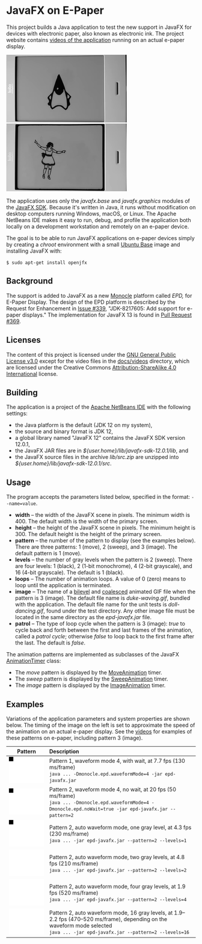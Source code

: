 # JavaFX on E-Paper

This project builds a Java application to test the new support in JavaFX for devices with electronic paper, also known as electronic ink. The project website contains [videos of the application](https://jgneff.github.io/epd-javafx/) running on an actual e-paper display.

[![Duke Waving](docs/images/duke-2019-03-22-180.png)](https://jgneff.github.io/epd-javafx/duke.html) [![Doll Dancing](docs/images/doll-2019-03-30-180.png)](https://jgneff.github.io/epd-javafx/doll.html)

The application uses only the *javafx.base* and *javafx.graphics* modules of the [JavaFX SDK](https://gluonhq.com/products/javafx/). Because it's written in Java, it runs without modification on desktop computers running Windows, macOS, or Linux. The Apache NetBeans IDE makes it easy to run, debug, and profile the application both locally on a development workstation and remotely on an e-paper device.

The goal is to be able to run JavaFX applications on e-paper devices simply by creating a *chroot* environment with a small [Ubuntu Base](http://cdimage.ubuntu.com/ubuntu-base/releases/14.04/release/) image and installing JavaFX with:

```ShellSession
$ sudo apt-get install openjfx
```

## Background

The support is added to JavaFX as a new [Monocle](https://wiki.openjdk.java.net/display/OpenJFX/Monocle) platform called *EPD,* for E-Paper Display. The design of the EPD platform is described by the Request for Enhancement in [Issue #339](https://github.com/javafxports/openjdk-jfx/issues/339), "JDK-8217605: Add support for e-paper displays." The implementation for JavaFX 13 is found in [Pull Request #369](https://github.com/javafxports/openjdk-jfx/pull/369).

## Licenses

The content of this project is licensed under the [GNU General Public License v3.0](https://choosealicense.com/licenses/gpl-3.0/) except for the video files in the [docs/videos](docs/videos) directory, which are licensed under the Creative Commons [Attribution-ShareAlike 4.0 International](https://choosealicense.com/licenses/cc-by-sa-4.0/) license.

## Building

The application is a project of the [Apache NetBeans IDE](https://netbeans.apache.org/) with the following settings:

* the Java platform is the default (JDK 12 on my system),
* the source and binary format is JDK 12,
* a global library named "JavaFX 12" contains the JavaFX SDK version 12.0.1,
* the JavaFX JAR files are in *${user.home}/lib/javafx-sdk-12.0.1/lib*, and
* the JavaFX source files in the archive *lib/src.zip* are unzipped into *${user.home}/lib/javafx-sdk-12.0.1/src*.

## Usage

The program accepts the parameters listed below, specified in the format: `--name=value`.

* **width** – the width of the JavaFX scene in pixels. The minimum width is 400. The default width is the width of the primary screen.
* **height** – the height of the JavaFX scene in pixels. The minimum height is 300. The default height is the height of the primary screen.
* **pattern** – the number of the pattern to display (see the examples below). There are three patterns: 1 (move), 2 (sweep), and 3 (image). The default pattern is 1 (move).
* **levels** – the number of gray levels when the pattern is 2 (sweep). There are four levels: 1 (black), 2 (1-bit monochrome), 4 (2-bit grayscale), and 16 (4-bit grayscale). The default is 1 (black).
* **loops** – The number of animation loops. A value of 0 (zero) means to loop until the application is terminated.
* **image** – The name of a [bilevel](https://en.wikipedia.org/wiki/Binary_image) and [coalesced](https://imagemagick.org/script/command-line-options.php#coalesce) animated GIF file when the pattern is 3 (image). The default file name is *duke-waving.gif*, bundled with the application. The default file name for the unit tests is *doll-dancing.gif*, found under the test directory. Any other image file must be located in the same directory as the *epd-javafx.jar* file.
* **patrol** – The type of loop cycle when the pattern is 3 (image): *true* to cycle back and forth between the first and last frames of the animation, called a *patrol cycle*; otherwise *false* to loop back to the first frame after the last. The default is *false*.

The animation patterns are implemented as subclasses of the JavaFX [AnimationTimer](https://openjfx.io/javadoc/12/javafx.graphics/javafx/animation/AnimationTimer.html) class:

* The *move* pattern is displayed by the [MoveAnimation](src/org/status6/epd/javafx/MoveAnimation.java) timer.
* The *sweep* pattern is displayed by the [SweepAnimation](src/org/status6/epd/javafx/SweepAnimation.java) timer.
* The *image* pattern is displayed by the [ImageAnimation](src/org/status6/epd/javafx/ImageAnimation.java) timer.

## Examples

Variations of the application parameters and system properties are shown below. The timing of the image on the left is set to approximate the speed of the animation on an actual e-paper display. See the [videos](https://jgneff.github.io/epd-javafx/) for examples of these patterns on e-paper, including pattern 3 (image).

| Pattern | Description |
|:-------:|:------------|
| [![](docs/images/pattern1-a2-wait-200x150.gif)](docs/images/pattern1-a2-wait-800x600.gif) | Pattern 1, waveform mode 4, with wait, at 7.7 fps (130 ms/frame)<br>`java ... -Dmonocle.epd.waveformMode=4 -jar epd-javafx.jar` |
| [![](docs/images/pattern2-a2-nowait-200x150.gif)](docs/images/pattern2-a2-nowait-800x600.gif) | Pattern 2, waveform mode 4, no wait, at 20 fps (50 ms/frame)<br>`java ... -Dmonocle.epd.waveformMode=4 -Dmonocle.epd.noWait=true -jar epd-javafx.jar --pattern=2` |
| [![](docs/images/pattern2-auto-level01-200x150.gif)](docs/images/pattern2-auto-level01-800x600.gif) | Pattern 2, auto waveform mode, one gray level, at 4.3 fps (230 ms/frame)<br>`java ... -jar epd-javafx.jar --pattern=2 --levels=1` |
| [![](docs/images/pattern2-auto-level02-200x150.gif)](docs/images/pattern2-auto-level02-800x600.gif) | Pattern 2, auto waveform mode, two gray levels, at 4.8 fps (210 ms/frame)<br>`java ... -jar epd-javafx.jar --pattern=2 --levels=2` |
| [![](docs/images/pattern2-auto-level04-200x150.gif)](docs/images/pattern2-auto-level04-800x600.gif) | Pattern 2, auto waveform mode, four gray levels, at 1.9 fps (520 ms/frame)<br>`java ... -jar epd-javafx.jar --pattern=2 --levels=4` |
| [![](docs/images/pattern2-auto-level16-200x150.gif)](docs/images/pattern2-auto-level16-800x600.gif) | Pattern 2, auto waveform mode, 16 gray levels, at 1.9–2.2 fps (470–520 ms/frame), depending on the waveform mode selected<br>`java ... -jar epd-javafx.jar --pattern=2 --levels=16` |
